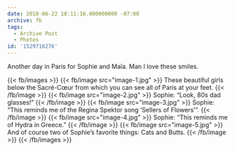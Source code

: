 ```yaml
---
date: 2018-06-22 18:11:16.000000000 -07:00
archive: fb
tags: 
  - Archive Post
  - Photos
id: '1529716276'
---
```


Another day in Paris for Sophie and Maïa. Man I love these smiles.

{{< fb/images >}}
{{< fb/image src="image-1.jpg" >}}
These beautiful girls below the Sacré-Cœur from which you can see all of Paris at your feet.
{{< /fb/image >}}
{{< fb/image src="image-2.jpg" >}}
Sophie: “Look, 80s dad glasses!”
{{< /fb/image >}}
{{< fb/image src="image-3.jpg" >}}
Sophie: “This reminds me of the Regina Spektor song ‘Sellers of Flowers’”.
{{< /fb/image >}}
{{< fb/image src="image-4.jpg" >}}
Sophie: “This reminds me of Hydra in Greece.”
{{< /fb/image >}}
{{< fb/image src="image-5.jpg" >}}
And of course two of Sophie’s favorite things: Cats and Butts.
{{< /fb/image >}}
{{< /fb/images >}}
